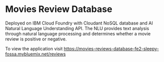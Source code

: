 # Movies Review Database

Deployed on IBM Cloud Foundry with Cloudant NoSQL database and AI Natural Language Understanding API. The NLU provides text analysis through natural language processing and determines whether a movie review is positive or negative. 

To view the application visit https://movies-reviews-database-fe2-sleepy-fossa.mybluemix.net/reviews
